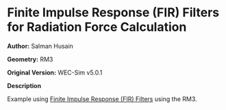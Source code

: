 #  Finite Impulse Response (FIR) Filters for Radiation Force Calculation

**Author:**  	Salman Husain

**Geometry:**	RM3

**Original Version:** 	WEC-Sim v5.0.1

**Description**

Example using [Finite Impulse Response (FIR) Filters](https://wec-sim.github.io/WEC-Sim/main/user/advanced_features.html#finite-impulse-response-fir-filters) using the RM3. 


